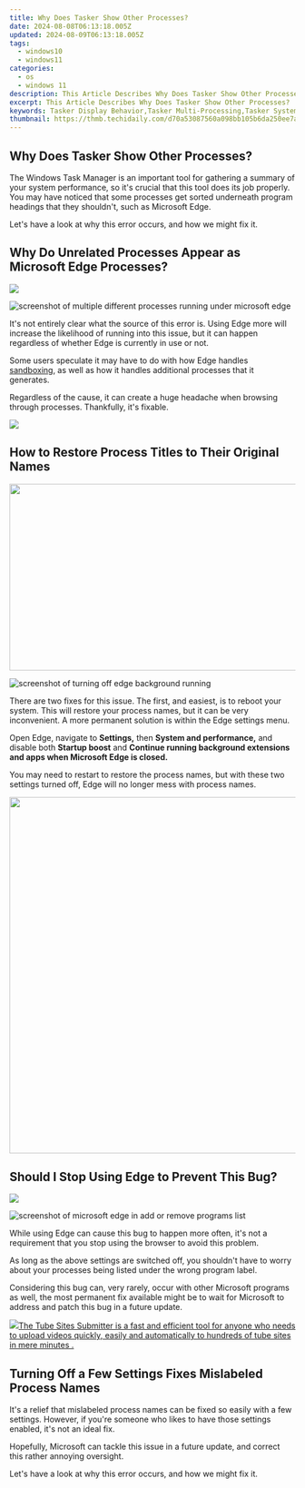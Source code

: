 ```yaml
---
title: Why Does Tasker Show Other Processes?
date: 2024-08-08T06:13:18.005Z
updated: 2024-08-09T06:13:18.005Z
tags:
  - windows10
  - windows11
categories:
  - os
  - windows 11
description: This Article Describes Why Does Tasker Show Other Processes?
excerpt: This Article Describes Why Does Tasker Show Other Processes?
keywords: Tasker Display Behavior,Tasker Multi-Processing,Tasker System Info,Tasker Extended Views,Tasker Process Monitoring,Tasker Activity Window,Tasker Process Overview
thumbnail: https://thmb.techidaily.com/d70a53087560a098bb105b6da250ee7a060b663d95025554525e6d2ddaef6a7e.jpg
---
```


## Why Does Tasker Show Other Processes?

 The Windows Task Manager is an important tool for gathering a summary of your system performance, so it's crucial that this tool does its job properly. You may have noticed that some processes get sorted underneath program headings that they shouldn't, such as Microsoft Edge.

 Let's have a look at why this error occurs, and how we might fix it.

## Why Do Unrelated Processes Appear as Microsoft Edge Processes?

<!-- affiliate ads begin -->
<a href="https://estore.winxdvd.com/order/checkout.php?PRODS=4081991&QTY=1&AFFILIATE=108875&CART=1"><img src="https://www.winxdvd.com/affiliate/new-banner/wt-500x500.jpg" border="0"></a>
<!-- affiliate ads end -->
![screenshot of multiple different processes running under microsoft edge](https://static1.makeuseofimages.com/wordpress/wp-content/uploads/2023/05/screenshot_of_multiple_processes_listed_under_microsoft_edge.jpg)

 It's not entirely clear what the source of this error is. Using Edge more will increase the likelihood of running into this issue, but it can happen regardless of whether Edge is currently in use or not.

 Some users speculate it may have to do with how Edge handles [sandboxing](https://www.makeuseof.com/what-is-sandboxing-and-how-does-it-protect-you-online/), as well as how it handles additional processes that it generates.

 Regardless of the cause, it can create a huge headache when browsing through processes. Thankfully, it's fixable.

<!-- affiliate ads begin -->
<a href="https://shop.systoolsgroup.com/affiliate.php?ACCOUNT=SYSTOOBY&AFFILIATE=108875&PATH=https%3A%2F%2Fwww.systoolsgroup.com%3FAFFILIATE%3D108875%26RESOURCE%3DSysTools%2BGmail%2BBackup"><img src="https://www.systoolsgroup.com/box/gmail-backup.png" border="0"></a>
<!-- affiliate ads end -->
## How to Restore Process Titles to Their Original Names

<!-- affiliate ads begin -->
<a href="https://ursime.pxf.io/c/5597632/2092236/16384" target="_top" id="2092236"><img src="//a.impactradius-go.com/display-ad/16384-2092236" border="0" alt="" width="1920" height="329"/></a><img height="0" width="0" src="https://imp.pxf.io/i/5597632/2092236/16384" style="position:absolute;visibility:hidden;" border="0" />
<!-- affiliate ads end -->
![screenshot of turning off edge background running](https://static1.makeuseofimages.com/wordpress/wp-content/uploads/2023/05/screenshot_of_turning_off_edge_background_running.jpg)

 There are two fixes for this issue. The first, and easiest, is to reboot your system. This will restore your process names, but it can be very inconvenient. A more permanent solution is within the Edge settings menu.

 Open Edge, navigate to **Settings,** then **System and performance,** and disable both **Startup boost** and **Continue running background extensions and apps when Microsoft Edge is closed.**

 You may need to restart to restore the process names, but with these two settings turned off, Edge will no longer mess with process names.

<!-- affiliate ads begin -->
<a href="https://versadesk.pxf.io/c/5597632/1892107/21290" target="_top" id="1892107"><img src="//a.impactradius-go.com/display-ad/21290-1892107" border="0" alt="" width="1200" height="628"/></a><img height="0" width="0" src="https://imp.pxf.io/i/5597632/1892107/21290" style="position:absolute;visibility:hidden;" border="0" />
<!-- affiliate ads end -->
## Should I Stop Using Edge to Prevent This Bug?

<!-- affiliate ads begin -->
<a href="https://store.nero.com/order/checkout.php?PRODS=42296740&QTY=1&AFFILIATE=108875&CART=1"><img src="https://www.nero.com/nero-com-wAssets/img/banners/2023/biu/Nero_BackItUp_Screen_2.webp" border="0"></a>
<!-- affiliate ads end -->
![screenshot of microsoft edge in add or remove programs list](https://static1.makeuseofimages.com/wordpress/wp-content/uploads/2023/05/screenshot_of_microsoft_edge_in_add_or_remove_programs_list.jpg)

 While using Edge can cause this bug to happen more often, it's not a requirement that you stop using the browser to avoid this problem.

 As long as the above settings are switched off, you shouldn't have to worry about your processes being listed under the wrong program label.

 Considering this bug can, very rarely, occur with other Microsoft programs as well, the most permanent fix available might be to wait for Microsoft to address and patch this bug in a future update.

<!-- affiliate ads begin -->
<a href="https://secure.2checkout.com/order/checkout.php?PRODS=4531356&QTY=1&AFFILIATE=108875&CART=1"><img src="https://secure.avangate.com/images/merchant/8fdd149fcaa7058caccc9c4ad5b0d89a/products/tss-box.JPG" border="0">The Tube Sites Submitter is a fast and efficient tool for anyone who needs to upload videos quickly, easily and automatically to hundreds of tube sites in mere minutes . </a>
<!-- affiliate ads end -->
## Turning Off a Few Settings Fixes Mislabeled Process Names

 It's a relief that mislabeled process names can be fixed so easily with a few settings. However, if you're someone who likes to have those settings enabled, it's not an ideal fix.

 Hopefully, Microsoft can tackle this issue in a future update, and correct this rather annoying oversight.

 Let's have a look at why this error occurs, and how we might fix it.



<ins class="adsbygoogle"
      style="display:block"
      data-ad-client="ca-pub-7571918770474297"
      data-ad-slot="8358498916"
      data-ad-format="auto"
      data-full-width-responsive="true"></ins>